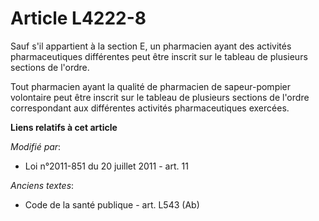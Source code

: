 # Article L4222-8

Sauf s'il appartient à la section E, un pharmacien ayant des activités pharmaceutiques différentes peut être inscrit sur le
tableau de plusieurs sections de l'ordre.

Tout pharmacien ayant la qualité de pharmacien de sapeur-pompier volontaire peut être inscrit sur le tableau de plusieurs
sections de l'ordre correspondant aux différentes activités pharmaceutiques exercées.

**Liens relatifs à cet article**

_Modifié par_:

  - Loi n°2011-851 du 20 juillet 2011 - art. 11

_Anciens textes_:

  - Code de la santé publique - art. L543 (Ab)
